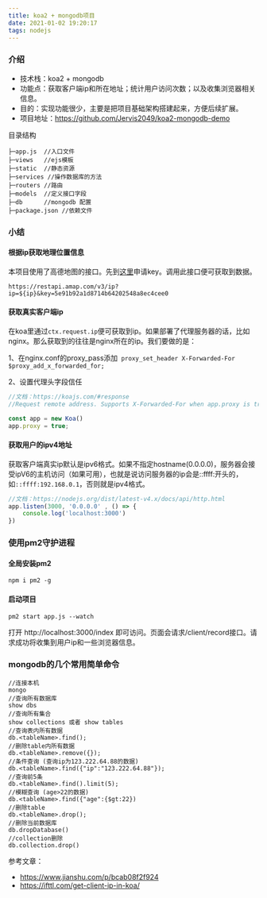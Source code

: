 ```yaml
---
title: koa2 + mongodb项目
date: 2021-01-02 19:20:17
tags: nodejs
---
```


### 介绍
+ 技术栈：koa2 + mongodb
+ 功能点：获取客户端ip和所在地址；统计用户访问次数；以及收集浏览器相关信息。
+ 目的：实现功能很少，主要是把项目基础架构搭建起来，方便后续扩展。
+ 项目地址：https://github.com/Jervis2049/koa2-mongodb-demo

目录结构
```
├─app.js  //入口文件
├─views   //ejs模板
├─static  //静态资源
├─services //操作数据库的方法
├─routers //路由
├─models  //定义接口字段
├─db      //mongodb 配置
├─package.json //依赖文件

```

<!--more-->

### 小结
#### 根据ip获取地理位置信息

本项目使用了高德地图的接口。先到<a href="https://lbs.amap.com/api/webservice/guide/create-project/get-key" target="_blank">这里</a>申请key。调用此接口便可获取到数据。
```
https://restapi.amap.com/v3/ip?ip=${ip}&key=5e91b92a1d8714b64202548a8ec4cee0
```
#### 获取真实客户端ip

在koa里通过`ctx.request.ip`便可获取到ip。如果部署了代理服务器的话，比如nginx。那么获取到的往往是nginx所在的ip。我们要做的是：

1、在nginx.conf的proxy_pass添加` proxy_set_header X-Forwarded-For $proxy_add_x_forwarded_for;`

2、设置代理头字段信任
```js
//文档：https://koajs.com/#response
//Request remote address. Supports X-Forwarded-For when app.proxy is true.

const app = new Koa()
app.proxy = true;

```

#### 获取用户的ipv4地址
获取客户端真实ip默认是ipv6格式。如果不指定hostname(0.0.0.0)，服务器会接受ipV6的主机访问（如果可用），也就是说访问服务器的ip会是::ffff:开头的，如`::ffff:192.168.0.1`，否则就是ipv4格式。
```js
//文档：https://nodejs.org/dist/latest-v4.x/docs/api/http.html
app.listen(3000, '0.0.0.0' , () => {
    console.log('localhost:3000')
})

```

### 使用pm2守护进程
#### 全局安装pm2
```
npm i pm2 -g
```
#### 启动项目
```
pm2 start app.js --watch
```

打开 http://localhost:3000/index 即可访问。页面会请求/client/record接口。请求成功将收集到用户ip和一些浏览器信息。

### mongodb的几个常用简单命令

```
//连接本机
mongo
//查询所有数据库
show dbs
//查询所有集合
show collections 或者 show tables
//查询表内所有数据
db.<tableName>.find();
//删除table内所有数据
db.<tableName>.remove({});
//条件查询 (查询ip为123.222.64.88的数据)
db.<tableName>.find({"ip":"123.222.64.88"});
//查询前5条
db.<tableName>.find().limit(5);
//模糊查询 (age>22的数据)
db.<tableName>.find({"age":{$gt:22}) 
//删除table
db.<tableName>.drop();
//删除当前数据库
db.dropDatabase()
//collection删除
db.collection.drop()
```


参考文章：

+ https://www.jianshu.com/p/bcab08f2f924
+ https://ifttl.com/get-client-ip-in-koa/